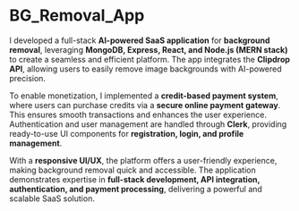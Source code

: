 # BG_Removal_App

I developed a full-stack **AI-powered SaaS application** for **background removal**, leveraging **MongoDB, Express, React, and Node.js (MERN stack)** to create a seamless and efficient platform. The app integrates the **Clipdrop API**, allowing users to easily remove image backgrounds with AI-powered precision.  

To enable monetization, I implemented a **credit-based payment system**, where users can purchase credits via a **secure online payment gateway**. This ensures smooth transactions and enhances the user experience. Authentication and user management are handled through **Clerk**, providing ready-to-use UI components for **registration, login, and profile management**.  

With a **responsive UI/UX**, the platform offers a user-friendly experience, making background removal quick and accessible. The application demonstrates expertise in **full-stack development, API integration, authentication, and payment processing**, delivering a powerful and scalable SaaS solution.
